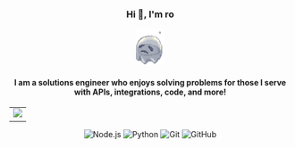 <div align = "center">
<h3>Hi 👋, I'm ro</h3>
<p align="center">
<img src="3.gif" width="50"/>
</p>
<h4> I am a solutions engineer who enjoys solving problems for those I serve with APIs, integrations, code, and more! </h4>
<table>
  <tr>
    <td>
      <img src="https://github-readme-stats.vercel.app/api?username=roronoaBoi&show_icons=true&theme=highcontrast" />
    </td>
  </tr>
</table>

![Node.js](https://img.shields.io/badge/Node.js-339933?style=for-the-badge&logo=nodedotjs&logoColor=white)
![Python](https://img.shields.io/badge/Python-3776AB?style=for-the-badge&logo=python&logoColor=white)
![Git](https://img.shields.io/badge/Git-F05032?style=for-the-badge&logo=git&logoColor=white)
![GitHub](https://img.shields.io/badge/GitHub-181717?style=for-the-badge&logo=github&logoColor=white)

</div>

